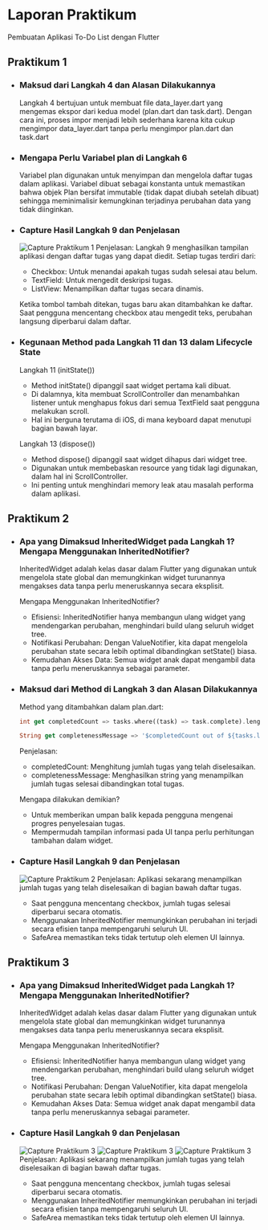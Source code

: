# Laporan Praktikum

Pembuatan Aplikasi To-Do List dengan Flutter

## Praktikum 1

* ### Maksud dari Langkah 4 dan Alasan Dilakukannya
    Langkah 4 bertujuan untuk membuat file data_layer.dart yang mengemas ekspor dari kedua model (plan.dart dan task.dart). Dengan cara ini, proses impor menjadi lebih sederhana karena kita cukup mengimpor data_layer.dart tanpa perlu mengimpor plan.dart dan task.dart

* ### Mengapa Perlu Variabel plan di Langkah 6
    Variabel plan digunakan untuk menyimpan dan mengelola daftar tugas dalam aplikasi. Variabel dibuat sebagai konstanta untuk memastikan bahwa objek Plan bersifat immutable (tidak dapat diubah setelah dibuat) sehingga meminimalisir kemungkinan terjadinya perubahan data yang tidak diinginkan.

* ### Capture Hasil Langkah 9 dan Penjelasan
    ![Capture Praktikum 1](images/master_plan1.jpg)
    Penjelasan: Langkah 9 menghasilkan tampilan aplikasi dengan daftar tugas yang dapat diedit. Setiap tugas terdiri dari:
    * Checkbox: Untuk menandai apakah tugas sudah selesai atau belum.
    * TextField: Untuk mengedit deskripsi tugas.
    * ListView: Menampilkan daftar tugas secara dinamis.
    
    Ketika tombol tambah ditekan, tugas baru akan ditambahkan ke daftar. Saat pengguna mencentang checkbox atau mengedit teks, perubahan langsung diperbarui dalam daftar.

* ### Kegunaan Method pada Langkah 11 dan 13 dalam Lifecycle State
    Langkah 11 (initState())
    * Method initState() dipanggil saat widget pertama kali dibuat.
    * Di dalamnya, kita membuat ScrollController dan menambahkan listener untuk menghapus fokus dari semua TextField saat pengguna melakukan scroll.
    * Hal ini berguna terutama di iOS, di mana keyboard dapat menutupi bagian bawah layar.
    
    Langkah 13 (dispose())
    * Method dispose() dipanggil saat widget dihapus dari widget tree.
    * Digunakan untuk membebaskan resource yang tidak lagi digunakan, dalam hal ini ScrollController.
    * Ini penting untuk menghindari memory leak atau masalah performa dalam aplikasi.

## Praktikum 2

* ### Apa yang Dimaksud InheritedWidget pada Langkah 1? Mengapa Menggunakan InheritedNotifier?
    InheritedWidget adalah kelas dasar dalam Flutter yang digunakan untuk mengelola state global dan memungkinkan widget turunannya mengakses data tanpa perlu meneruskannya secara eksplisit.

    Mengapa Menggunakan InheritedNotifier?
    * Efisiensi: InheritedNotifier hanya membangun ulang widget yang mendengarkan perubahan, menghindari build ulang seluruh widget tree.
    * Notifikasi Perubahan: Dengan ValueNotifier, kita dapat mengelola perubahan state secara lebih optimal dibandingkan setState() biasa.
    * Kemudahan Akses Data: Semua widget anak dapat mengambil data tanpa perlu meneruskannya sebagai parameter.

* ### Maksud dari Method di Langkah 3 dan Alasan Dilakukannya
    Method yang ditambahkan dalam plan.dart:
    ```dart
    int get completedCount => tasks.where((task) => task.complete).length;

    String get completenessMessage => '$completedCount out of ${tasks.lenght} tasks';
    ```
    Penjelasan:
    * completedCount: Menghitung jumlah tugas yang telah diselesaikan.
    * completenessMessage: Menghasilkan string yang menampilkan jumlah tugas selesai dibandingkan total tugas.
    
    Mengapa dilakukan demikian?
    * Untuk memberikan umpan balik kepada pengguna mengenai progres penyelesaian tugas.
    * Mempermudah tampilan informasi pada UI tanpa perlu perhitungan tambahan dalam widget.

* ### Capture Hasil Langkah 9 dan Penjelasan
    ![Capture Praktikum 2](images/master_plan2.jpg)
    Penjelasan: Aplikasi sekarang menampilkan jumlah tugas yang telah diselesaikan di bagian bawah daftar tugas.
    * Saat pengguna mencentang checkbox, jumlah tugas selesai diperbarui secara otomatis.
    * Menggunakan InheritedNotifier memungkinkan perubahan ini terjadi secara efisien tanpa mempengaruhi seluruh UI.
    * SafeArea memastikan teks tidak tertutup oleh elemen UI lainnya.
    
## Praktikum 3

* ### Apa yang Dimaksud InheritedWidget pada Langkah 1? Mengapa Menggunakan InheritedNotifier?
    InheritedWidget adalah kelas dasar dalam Flutter yang digunakan untuk mengelola state global dan memungkinkan widget turunannya mengakses data tanpa perlu meneruskannya secara eksplisit.

    Mengapa Menggunakan InheritedNotifier?
    * Efisiensi: InheritedNotifier hanya membangun ulang widget yang mendengarkan perubahan, menghindari build ulang seluruh widget tree.
    * Notifikasi Perubahan: Dengan ValueNotifier, kita dapat mengelola perubahan state secara lebih optimal dibandingkan setState() biasa.
    * Kemudahan Akses Data: Semua widget anak dapat mengambil data tanpa perlu meneruskannya sebagai parameter.

* ### Capture Hasil Langkah 9 dan Penjelasan
    ![Capture Praktikum 3](images/master_plan3.1.jpg)
    ![Capture Praktikum 3](images/master_plan3.2.jpg)
    ![Capture Praktikum 3](images/master_plan3.3.jpg)
    Penjelasan: Aplikasi sekarang menampilkan jumlah tugas yang telah diselesaikan di bagian bawah daftar tugas.
    * Saat pengguna mencentang checkbox, jumlah tugas selesai diperbarui secara otomatis.
    * Menggunakan InheritedNotifier memungkinkan perubahan ini terjadi secara efisien tanpa mempengaruhi seluruh UI.
    * SafeArea memastikan teks tidak tertutup oleh elemen UI lainnya.
    